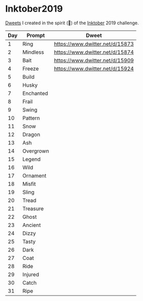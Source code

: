 # Inktober2019

[Dweets](https://www.dwitter.net/) I created in the spirit (👻) of the [Inktober](https://inktober.com/) 2019 challenge.

| Day | Prompt | Dweet |
| --- | ------ | ----- |
| 1   | Ring   | https://www.dwitter.net/d/15873 |
| 2   | Mindless | https://www.dwitter.net/d/15874 |
| 3 | Bait | https://www.dwitter.net/d/15909 |
| 4 | Freeze | https://www.dwitter.net/d/15924 |
| 5 | Build | |
| 6 | Husky | |
| 7 | Enchanted | |
| 8 | Frail | |
| 9 | Swing | |
| 10 | Pattern | |
| 11 | Snow | |
| 12 | Dragon | | 
| 13 | Ash | |
| 14 | Overgrown | |
| 15 | Legend | |
| 16 | Wild | |
| 17 | Ornament | |
| 18 | Misfit | |
| 19 | Sling | |
| 20 | Tread | |
| 21 | Treasure | |
| 22 | Ghost | |
| 23 | Ancient | |
| 24 | Dizzy | | 
| 25 | Tasty | |
| 26 | Dark | |
| 27 | Coat | |
| 28 | Ride | |
| 29 | Injured | |
| 30 | Catch | |
| 31 | Ripe | |
